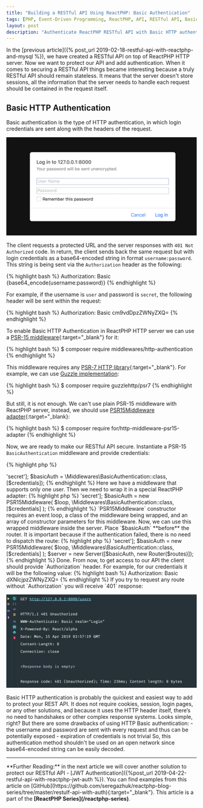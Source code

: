 ```yaml
---
title: "Building a RESTful API Using ReactPHP: Basic Authentication"
tags: [PHP, Event-Driven Programming, ReactPHP, API, RESTful API, Basic Authentication]
layout: post
description: "Authenticate ReactPHP RESTful API with Basic HTTP authentication"
---
```


In the [previous article]({% post_url 2019-02-18-restful-api-with-reactphp-and-mysql %}), we have created a RESTful API on top of ReactPHP HTTP server. Now we want to protect our API and add authentication. When it comes to securing a RESTful API things became interesting because a truly RESTful API should remain stateless. It means that the server doesn't store sessions, all the information that the server needs to handle each request should be contained in the request itself.

## Basic HTTP Authentication

Basic authentication is the type of HTTP authentication, in which login credentials are sent along with the headers of the request.

<div class="row">
    <p class="text-center image col-sm-6 col-sm-offset-3">
        <img src="/assets/images/posts/reactphp-restful-api-authentication/basic-auth.png">
    </p>
</div>

The client requests a protected URL and the server responses with `401 Not Authorized` code. In return, the client sends back the same request but with login credentials as a base64-encoded string in format `username:password`. This string is being sent via the `Authorization` header as the following:

{% highlight bash %}
Authorization: Basic {base64_encode(username:password)}
{% endhighlight %}

For example, if the username is `user` and password is `secret`, the following header will be sent within the request:

{% highlight bash %}
Authorization: Basic cm9vdDpzZWNyZXQ=
{% endhighlight %}

To enable Basic HTTP Authentication in ReactPHP HTTP server we can use a [PSR-15 middleware](https://github.com/middlewares/http-authentication#basicauthentication){:target="_blank"} for it:

{% highlight bash %}
$ composer require middlewares/http-authentication
{% endhighlight %}

This middleware requires any [PSR-7 HTTP library](https://github.com/middlewares/awesome-psr15-middlewares#psr-7-implementations){:target="_blank"}. For example, we can use [Guzzle implementation](https://github.com/guzzle/psr7):

{% highlight bash %}
$ composer require guzzlehttp/psr7
{% endhighlight %}

But still, it is not enough. We can't use plain PSR-15 middleware with ReactPHP server, instead, we should use [PSR15Middleware adapter](https://github.com/friends-of-reactphp/http-middleware-psr15-adapter){:target="_blank}:

{% highlight bash %}
$ composer require for/http-middleware-psr15-adapter
{% endhighlight %}

Now, we are ready to make our RESTful API secure. Instantiate a PSR-15 `BasicAuthentication` middleware and provide credentials:

{% highlight php %}
<?php

// ...

$credentials = ['user' => 'secret'];

$basicAuth = \Middlewares\BasicAuthentication::class, [$credentials]);
{% endhighlight %}

Here we have a middleware that supports only one user. Then we need to wrap it in a special ReactPHP adapter:

{% highlight php %}
<?php

// ...

$credentials = ['user' => 'secret'];

$basicAuth = new PSR15Middleware(
  $loop, 
  \Middlewares\BasicAuthentication::class, [$credentials]
);
{% endhighlight %}

`PSR15Middleware` constructor requires an event loop, a class of the middleware being wrapped, and an array of constructor parameters for this middleware.

Now, we can use this wrapped middleware inside the server. Place `$basicAuth` **before** the router. It is important because if the authentication failed, there is no need to dispatch the route:

{% highlight php %}
<?php

// ...

$credentials = ['user' => 'secret'];

$basicAuth = new PSR15Middleware(
  $loop,
  \Middlewares\BasicAuthentication::class, [$credentials]
);

$server = new Server([$basicAuth, new Router($routes)]);
{% endhighlight %}

Done. From now, to get access to our API the client should provide `Authorization` header. For example, for our credentials it will be the following value:
{% highlight bash %}
Authorization: Basic dXNlcjpzZWNyZXQ=
{% endhighlight %}

If you try to request any route without `Authorization` you will receive `401` response:

<div class="row">
    <p class="text-center image col-sm-10 col-sm-offset-1">
    <img src="/assets/images/posts/reactphp-restful-api-authentication/basic-401.png">
    </p>
</div>

Basic HTTP authentication is probably the quickest and easiest way to add to protect your REST API. It does not require cookies, session, login pages, or any other solutions, and because it uses the HTTP header itself, there’s no need to handshakes or other complex response systems. Looks simple, right? But there are some drawbacks of using HTTP Basic authentication:

- the username and password are sent with every request and thus can be potentially exposed
- expiration of credentials is not trivial

So, this authentication method shouldn't be used on an open network since base64-encoded string can be easily decoded. 

<hr>

**Further Reading:** in the next article we will cover another solution to protect our RESTful API - [JWT Authentication]({%post_url 2019-04-22-restful-api-with-reactphp-jwt-auth %}).

You can find examples from this article on [GitHub](https://github.com/seregazhuk/reactphp-blog-series/tree/master/restulf-api-with-auth){:target="_blank"}.

This article is a part of the <strong>[ReactPHP Series](/reactphp-series)</strong>.

